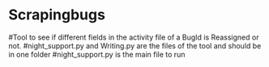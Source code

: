# Scrapingbugs
#Tool to see if different fields in the activity file of a BugId is Reassigned or not.
#night_support.py and Writing.py are the files of the tool and should be in one folder
#night_support.py is the main file to run
